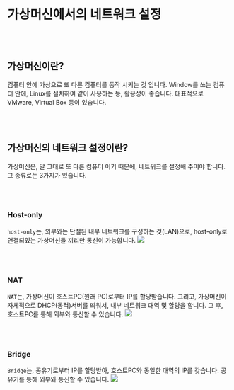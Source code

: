 # **가상머신에서의 네트워크 설정**

<br><br>

## 가상머신이란?
컴퓨터 안에 가상으로 또 다른 컴퓨터를 동작 시키는 것 입니다.
Window를 쓰는 컴퓨터 안에, Linux를 설치하여 같이 사용하는 등, 활용성이 좋습니다.
대표적으로 VMware, Virtual Box 등이 있습니다.

<br><br>

## 가상머신의 네트워크 설정이란?
가상머신은, 말 그대로 또 다른 컴퓨터 이기 때문에, 네트워크를 설정해 주어야 합니다. 그 종류로는 3가지가 있습니다.

<br><br>

### Host-only
`host-only`는, 외부와는 단절된 내부 네트워크를 구성하는 것(LAN)으로, host-only로 연결되있는 가상머신들 끼리만 통신이 가능합니다.
![](https://velog.velcdn.com/images/younghyun/post/b946e4ff-ff47-4c13-93b9-a64d3cf8ada8/image.png)

<br><br>

### NAT
`NAT`는, 가상머신이 호스트PC(원래 PC)로부터 IP를 할당받습니다.
그리고, 가상머신이 자체적으로 DHCP(동적)서버를 띄워서, 내부 네트워크 대역 및 할당을 합니다. 그 후, 호스트PC를 통해 외부와 통신할 수 있습니다.
![](https://velog.velcdn.com/images/younghyun/post/a16a262a-855a-4107-92a1-bc01ec6af036/image.png)

<br><br>

### Bridge
`Bridge`는, 공유기로부터 IP를 할당받아, 호스트PC와 동일한 대역의 IP를 갖습니다. 공유기를 통해 외부와 통신할 수 있습니다.
![](https://velog.velcdn.com/images/younghyun/post/c2af1525-3b25-489d-af80-5a0bd2583101/image.png)
